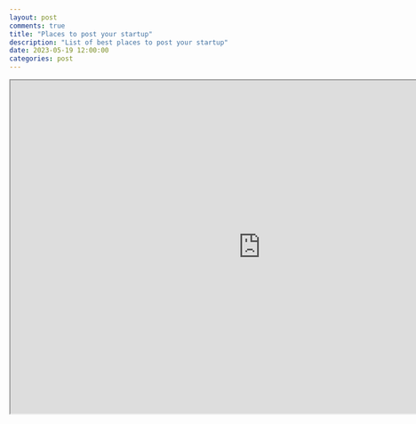 ```yaml
---
layout: post
comments: true
title: "Places to post your startup"
description: "List of best places to post your startup"
date: 2023-05-19 12:00:00
categories: post
---
```


<iframe
  src="https://docs.google.com/spreadsheets/d/e/2PACX-1vSNB-78C3NN2J21Ar6Q3tIksC-B8a5rzcbzvmG4rWfNNdmLtfJOn5pA7PdBRe7x2SAIh-nZiYE2Sy4M/pubhtml?gid=0&amp;single=true&amp;widget=true&amp;headers=false"
  width="900"
  height="600"
></iframe>
